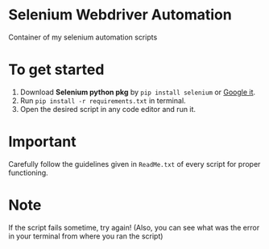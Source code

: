 # Selenium Webdriver Automation

Container of my selenium automation scripts

# To get started

1. Download **Selenium python pkg** by `pip install selenium` or [Google it](https://pypi.org/project/selenium/).
2. Run `pip install -r requirements.txt` in terminal.
3. Open the desired script in any code editor and run it.

# Important

Carefully follow the guidelines given in `ReadMe.txt` of every script for proper functioning.

# Note

If the script fails sometime, try again! (Also, you can see what was the error in your terminal from where you ran the script)
